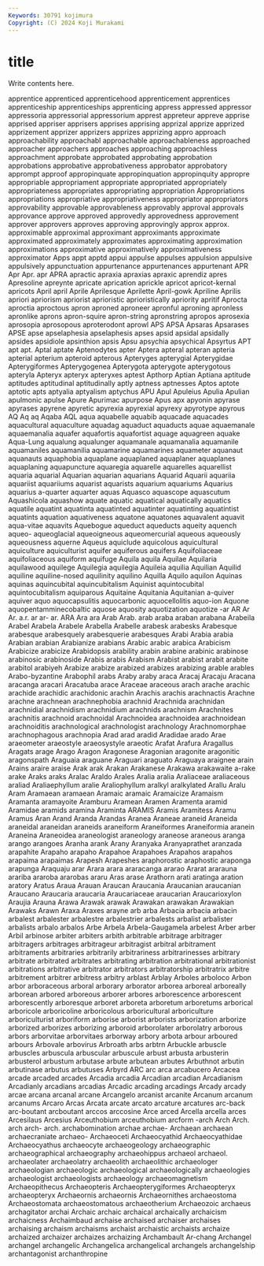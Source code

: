 ```yaml
---
Keywords: 30791 kojimura
Copyright: (C) 2024 Koji Murakami
---
```


# title

Write contents here.



 apprentice apprenticed apprenticehood
apprenticement apprentices apprenticeship apprenticeships apprenticing appress appressed appressor appressoria appressorial
appressorium apprest appreteur appreve apprise apprised appriser apprisers apprises apprising
apprizal apprize apprized apprizement apprizer apprizers apprizes apprizing appro approach
approachability approachabl approachable approachableness approached approacher approachers approaches approaching approachless
approachment approbate approbated approbating approbation approbations approbative approbativeness approbator approbatory
apprompt approof appropinquate appropinquation appropinquity appropre appropriable appropriament appropriate appropriated
appropriately appropriateness appropriates appropriating appropriation Appropriations appropriations appropriative appropriativeness appropriator
appropriators approvability approvable approvableness approvably approval approvals approvance approve approved
approvedly approvedness approvement approver approvers approves approving approvingly approx approx.
approximable approximal approximant approximants approximate approximated approximately approximates approximating approximation
approximations approximative approximatively approximativeness approximator Apps appt apptd appui appulse
appulses appulsion appulsive appulsively appunctuation appurtenance appurtenances appurtenant APR Apr
Apr. apr APRA apractic apraxia apraxias apraxic aprendiz apres Apresoline
apreynte apricate aprication aprickle apricot apricot-kernal apricots April april Aprile
Aprilesque Aprilette April-gowk Apriline Aprilis apriori apriorism apriorist aprioristic aprioristically
apriority apritif Aprocta aproctia aproctous apron aproned aproneer apronful aproning
apronless apronlike aprons apron-squire apron-string apronstring apropos aprosexia aprosopia aprosopous
aproterodont aprowl APS APSA Apsaras Apsarases APSE apse apselaphesia apselaphesis
apses apsid apsidal apsidally apsides apsidiole apsinthion apsis Apsu apsychia
apsychical Apsyrtus APT apt apt. Aptal aptate Aptenodytes apter Aptera
apteral apteran apteria apterial apterium apteroid apterous Apteryges apterygial Apterygidae
Apterygiformes Apterygogenea Apterygota apterygote apterygotous apteryla Apteryx apteryx apteryxes aptest
Apthorp Aptian Aptiana aptitude aptitudes aptitudinal aptitudinally aptly aptness aptnesses
Aptos aptote aptotic apts aptyalia aptyalism aptychus APU Apul Apuleius
Apulia Apulian apulmonic apulse Apure Apurimac apurpose Apus apx apyonin
apyrase apyrases apyrene apyretic apyrexia apyrexial apyrexy apyrotype apyrous AQ
Aq aq Aqaba AQL aqua aquabelle aquabib aquacade aquacades aquacultural
aquaculture aquadag aquaduct aquaducts aquae aquaemanale aquaemanalia aquafer aquafortis aquafortist
aquage aquagreen aquake Aqua-Lung aqualung aqualunger aquamanale aquamanalia aquamanile aquamaniles
aquamanilia aquamarine aquamarines aquameter aquanaut aquanauts aquaphobia aquaplane aquaplaned aquaplaner
aquaplanes aquaplaning aquapuncture aquaregia aquarelle aquarelles aquarellist aquaria aquarial Aquarian
aquarian aquarians Aquarid Aquarii aquariia aquariist aquariiums aquarist aquarists aquarium
aquariums Aquarius aquarius a-quarter aquarter aquas Aquasco aquascope aquascutum Aquashicola
aquashow aquate aquatic aquatical aquatically aquatics aquatile aquatint aquatinta aquatinted
aquatinter aquatinting aquatintist aquatints aquation aquativeness aquatone aquatones aquavalent aquavit
aqua-vitae aquavits Aquebogue aqueduct aqueducts aqueity aquench aqueo- aqueoglacial aqueoigneous
aqueomercurial aqueous aqueously aqueousness aquerne Aqueus aquiclude aquicolous aquicultural aquiculture
aquiculturist aquifer aquiferous aquifers Aquifoliaceae aquifoliaceous aquiform aquifuge Aquila aquila
Aquilae Aquilaria aquilawood aquilege Aquilegia aquilegia Aquileia aquilia Aquilian Aquilid
aquiline aquiline-nosed aquilinity aquilino Aquilla Aquilo aquilon Aquinas aquinas aquincubital
aquincubitalism Aquinist aquintocubital aquintocubitalism aquiparous Aquitaine Aquitania Aquitanian a-quiver aquiver
aquo aquocapsulitis aquocarbonic aquocellolitis aquo-ion Aquone aquopentamminecobaltic aquose aquosity aquotization
aquotize -ar AR Ar Ar. a.r. ar ar- ar. ARA
Ara ara Arab Arab. arab araba araban arabana Arabeila Arabel
Arabela Arabele Arabella Arabelle arabesk arabesks Arabesque arabesque arabesquely arabesquerie
arabesques Arabi Arabia arabia Arabian arabian Arabianize arabians Arabic arabic
arabica Arabicism Arabicize arabicize Arabidopsis arability arabin arabine arabinic arabinose
arabinosic arabinoside Arabis arabis Arabism Arabist arabist arabit arabite arabitol
arabiyeh Arabize arabize arabized arabizes arabizing arable arables Arabo-byzantine Arabophil
arabs Araby araby araca Aracaj Aracaju Aracana aracanga aracari Aracatuba
arace Araceae araceous arach arache arachic arachide arachidic arachidonic arachin
Arachis arachis arachnactis Arachne arachne arachnean arachnephobia arachnid Arachnida arachnidan
arachnidial arachnidism arachnidium arachnids arachnism Arachnites arachnitis arachnoid arachnoidal Arachnoidea
arachnoidea arachnoidean arachnoiditis arachnological arachnologist arachnology Arachnomorphae arachnophagous arachnopia Arad
arad aradid Aradidae arado Arae araeometer araeostyle araeosystyle araeotic Arafat
Arafura Aragallus Aragats arage Arago Aragon Aragonese Aragonian aragonite aragonitic
aragonspath Araguaia araguane Araguari araguato Araguaya araignee arain Arains araire
araise Arak arak Arakan Arakanese Arakawa arakawaite a-rake arake Araks
araks Aralac Araldo Arales Aralia aralia Araliaceae araliaceous araliad Araliaephyllum
aralie Araliophyllum aralkyl aralkylated Arallu Aralu Aram Aramaean aramaean Aramaic
aramaic Aramaicize Aramaism Aramanta aramayoite Aramburu Aramean Aramen Aramenta aramid
Aramidae aramids aramina Araminta ARAMIS Aramis Aramitess Aramu Aramus Aran
Arand Aranda Arandas Aranea Araneae araneid Araneida araneidal araneidan araneids
araneiform Araneiformes Araneiformia aranein Araneina Araneoidea araneologist araneology araneose araneous
aranga arango arangoes Aranha arank Arany Aranyaka Aranyaprathet aranzada arapahite
Arapaho arapaho Arapahoe Arapahoes Arapahos arapahos arapaima arapaimas Arapesh Arapeshes
araphorostic araphostic araponga arapunga Araquaju arar Arara arara araracanga ararao
Ararat ararauna arariba araroba ararobas araru Aras arase Arathorn arati
aratinga aration aratory Aratus Araua Arauan Araucan Araucania Araucanian araucanian
Araucano Araucaria araucaria Araucariaceae araucarian Araucarioxylon Araujia Arauna Arawa Arawak
arawak Arawakan arawakan Arawakian Arawaks Arawn Araxa Araxes arayne arb
arba Arbacia arbacia arbacin arbalest arbalester arbalestre arbalestrier arbalests arbalist
arbalister arbalists arbalo arbalos Arbe Arbela Arbela-Gaugamela arbelest Arber arber
Arbil arbinose arbiter arbiters arbith arbitrable arbitrage arbitrager arbitragers arbitrages
arbitrageur arbitragist arbitral arbitrament arbitraments arbitraries arbitrarily arbitrariness arbitrarinesses arbitrary
arbitrate arbitrated arbitrates arbitrating arbitration arbitrational arbitrationist arbitrations arbitrative arbitrator
arbitrators arbitratorship arbitratrix arbitre arbitrement arbitrer arbitress arbitry arblast Arblay
Arboles arboloco Arbon arbor arboraceous arboral arborary arborator arborea arboreal
arboreally arborean arbored arboreous arborer arbores arborescence arborescent arborescently arboresque
arboret arboreta arboretum arboretums arborical arboricole arboricoline arboricolous arboricultural arboriculture
arboriculturist arboriform arborise arborist arborists arborization arborize arborized arborizes arborizing
arboroid arborolater arborolatry arborous arbors arborvitae arborvitaes arborway arbory arbota
arbour arboured arbours Arbovale arbovirus Arbroath arbs arbtrn Arbuckle arbuscle
arbuscles arbuscula arbuscular arbuscule arbust arbusta arbusterin arbusterol arbustum arbutase
arbute arbutean arbutes Arbuthnot arbutin arbutinase arbutus arbutuses Arbyrd ARC
arc arca arcabucero Arcacea arcade arcaded arcades Arcadia arcadia Arcadian
arcadian Arcadianism Arcadianly arcadians arcadias Arcadic arcading arcadings Arcady arcady
arcae arcana arcanal arcane Arcangelo arcanist arcanite Arcanum arcanum arcanums
Arcaro Arcas Arcata arcate arcato arcature arcatures arc-back arc-boutant arcboutant
arccos arccosine Arce arced Arcella arcella arces Arcesilaus Arcesius Arceuthobium
arceuthobium arcform -arch Arch Arch. arch arch- arch. archabomination archae
archae- Archaean archaean archaecraniate archaeo- Archaeoceti Archaeocyathid Archaeocyathidae Archaeocyathus archaeocyte
archaeogeology archaeographic archaeographical archaeography archaeohippus archaeol archaeol. archaeolater archaeolatry archaeolith
archaeolithic archaeologer archaeologian archaeologic archaeological archaeologically archaeologies archaeologist archaeologists archaeology
archaeomagnetism Archaeopithecus Archaeopteris Archaeopterygiformes Archaeopteryx archaeopteryx Archaeornis archaeornis Archaeornithes archaeostoma
Archaeostomata archaeostomatous archaeotherium Archaeozoic archaeus archagitator archai Archaic archaic archaical
archaically archaicism archaicness Archaimbaud archaise archaised archaiser archaises archaising archaism
archaisms archaist archaistic archaists archaize archaized archaizer archaizes archaizing Archambault
Ar-chang Archangel archangel archangelic Archangelica archangelical archangels archangelship archantagonist archanthropine
